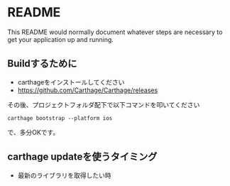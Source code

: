 # README #

This README would normally document whatever steps are necessary to get your application up and running.

## Buildするために
* carthageをインストールしてください
* https://github.com/Carthage/Carthage/releases

その後、プロジェクトフォルダ配下で以下コマンドを叩いてください
```
carthage bootstrap --platform ios
```
で、多分OKです。

## carthage updateを使うタイミング
* 最新のライブラリを取得したい時
